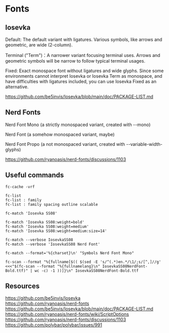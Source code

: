 # Fonts

## Iosevka

Default: The default variant with ligatures. Various symbols, like arrows and
geometric, are wide (2-column).

Terminal ("Term")：A narrower variant focusing terminal uses. Arrows and
geometric symbols will be narrow to follow typical terminal usages.

Fixed: Exact monospace font without ligatures and wide glyphs. Since some
environments cannot interpret Iosevka or Iosevka Term as monospace, and have
difficulties with ligatures included, you can use Iosevka Fixed as an
alternative.

<https://github.com/be5invis/Iosevka/blob/main/doc/PACKAGE-LIST.md>

## Nerd Fonts

Nerd Font Mono (a strictly monospaced variant, created with --mono)

Nerd Font (a somehow monospaced variant, maybe)

Nerd Font Propo (a not monospaced variant, created with --variable-width-glyphs)

<https://github.com/ryanoasis/nerd-fonts/discussions/1103>

## Useful commands

```shell
fc-cache -vrf
```

```shell
fc-list
fc-list : family
fc-list : family spacing outline scalable
```

```shell
fc-match 'Iosevka SS08'

fc-match 'Iosevka SS08:weight=bold'
fc-match 'Iosevka SS08:weight=medium'
fc-match 'Iosevka SS08:weight=medium:size=14'

fc-match --verbose IosevkaSS08
fc-match --verbose 'IosevkaSS08 Nerd Font'

fc-match --format='%{charset}\n' "Symbols Nerd Font Mono"
```

```shell
fc-scan --format "%{fullname[$(( $(sed -E 's/^(.*)en.*/\1/;s/[^,]//g' <<<"$(fc-scan --format "%{fullnamelang}\n" IosevkaSS08NerdFont-Bold.ttf)" | wc -c) -1 ))]}\n" IosevkaSS08NerdFont-Bold.ttf
```

## Resources

<https://github.com/be5invis/Iosevka>\
<https://github.com/ryanoasis/nerd-fonts>\
<https://github.com/be5invis/Iosevka/blob/main/doc/PACKAGE-LIST.md>\
<https://github.com/ryanoasis/nerd-fonts/wiki/ScriptOptions>\
<https://github.com/ryanoasis/nerd-fonts/discussions/1103>
<https://github.com/polybar/polybar/issues/991>
